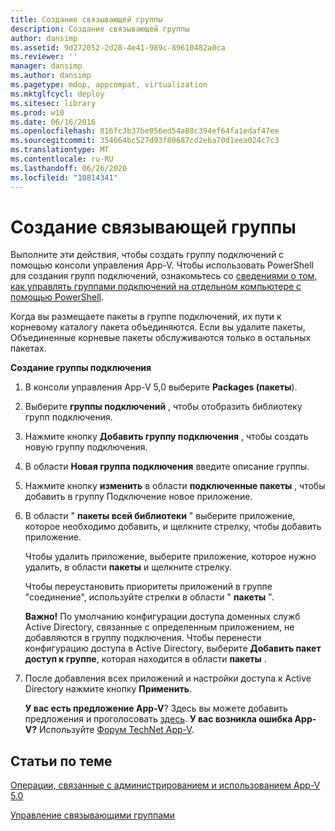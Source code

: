 ```yaml
---
title: Создание связывающей группы
description: Создание связывающей группы
author: dansimp
ms.assetid: 9d272052-2d28-4e41-989c-89610482a0ca
ms.reviewer: ''
manager: dansimp
ms.author: dansimp
ms.pagetype: mdop, appcompat, virtualization
ms.mktglfcycl: deploy
ms.sitesec: library
ms.prod: w10
ms.date: 06/16/2016
ms.openlocfilehash: 816fc3b37be056ed54a88c394ef64fa1edaf47ee
ms.sourcegitcommit: 354664bc527d93f80687cd2eba70d1eea024c7c3
ms.translationtype: MT
ms.contentlocale: ru-RU
ms.lasthandoff: 06/26/2020
ms.locfileid: "10814341"
---
```

# Создание связывающей группы


Выполните эти действия, чтобы создать группу подключений с помощью консоли управления App-V. Чтобы использовать PowerShell для создания групп подключений, ознакомьтесь со [сведениями о том, как управлять группами подключений на отдельном компьютере с помощью PowerShell](how-to-manage-connection-groups-on-a-stand-alone-computer-by-using-powershell.md).

Когда вы размещаете пакеты в группе подключений, их пути к корневому каталогу пакета объединяются. Если вы удалите пакеты, Объединенные корневые пакеты обслуживаются только в остальных пакетах.

**Создание группы подключения**

1.  В консоли управления App-V 5,0 выберите **Packages (пакеты**).

2.  Выберите **группы подключений** , чтобы отобразить библиотеку групп подключения.

3.  Нажмите кнопку **Добавить группу подключения** , чтобы создать новую группу подключения.

4.  В области **Новая группа подключения** введите описание группы.

5.  Нажмите кнопку **изменить** в области **подключенные пакеты** , чтобы добавить в группу Подключение новое приложение.

6.  В области " **пакеты всей библиотеки** " выберите приложение, которое необходимо добавить, и щелкните стрелку, чтобы добавить приложение.

    Чтобы удалить приложение, выберите приложение, которое нужно удалить, в области **пакеты** и щелкните стрелку.

    Чтобы переустановить приоритеты приложений в группе "соединение", используйте стрелки в области " **пакеты** ".

    **Важно!**  По умолчанию конфигурации доступа доменных служб Active Directory, связанные с определенным приложением, не добавляются в группу подключения. Чтобы перенести конфигурацию доступа в Active Directory, выберите **Добавить пакет доступ к группе**, которая находится в области **пакеты** .

     

7.  После добавления всех приложений и настройки доступа к Active Directory нажмите кнопку **Применить**.

    **У вас есть предложение App-V**? Здесь вы можете добавить предложения и проголосовать [здесь](http://appv.uservoice.com/forums/280448-microsoft-application-virtualization). **У вас возникла ошибка App-V?** Используйте [Форум TechNet App-V](https://social.technet.microsoft.com/Forums/home?forum=mdopappv).

## Статьи по теме


[Операции, связанные с администрированием и использованием App-V 5.0](operations-for-app-v-50.md)

[Управление связывающими группами](managing-connection-groups.md)

 

 





